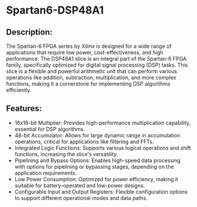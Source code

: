 # Spartan6-DSP48A1
## Description:
The Spartan-6 FPGA series by Xilinx is designed for a wide range of applications that require low power, cost-effectiveness, and high performance. The DSP48A1 slice is an integral part of the Spartan-6 FPGA family, specifically optimized for digital signal processing (DSP) tasks. This slice is a flexible and powerful arithmetic unit that can perform various operations like addition, subtraction, multiplication, and more complex functions, making it a cornerstone for implementing DSP algorithms efficiently.
## Features:
- 16x16-bit Multiplier: Provides high-performance multiplication capability, essential for DSP algorithms.
- 48-bit Accumulator: Allows for large dynamic range in accumulation operations, critical for applications like filtering and FFTs.
- Integrated Logic Functions: Supports various logical operations and shift functions, increasing the slice's versatility.
- Pipelining and Bypass Options: Enables high-speed data processing with options for pipelining or bypassing stages, depending on the application requirements.
- Low Power Consumption: Optimized for power efficiency, making it suitable for battery-operated and low-power designs.
- Configurable Input and Output Registers: Flexible configuration options to support different operational modes and data paths.
